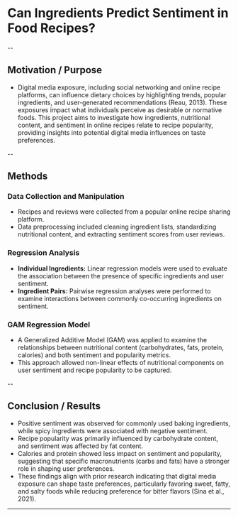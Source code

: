 # Can Ingredients Predict Sentiment in Food Recipes?

--

## Motivation / Purpose
- Digital media exposure, including social networking and online recipe platforms, can influence dietary choices by highlighting trends, popular ingredients, and user-generated recommendations (Reau, 2013). These exposures impact what individuals perceive as desirable or normative foods. This project aims to investigate how ingredients, nutritional content, and sentiment in online recipes relate to recipe popularity, providing insights into potential digital media influences on taste preferences.

--

## Methods

### Data Collection and Manipulation
- Recipes and reviews were collected from a popular online recipe sharing platform.  
- Data preprocessing included cleaning ingredient lists, standardizing nutritional content, and extracting sentiment scores from user reviews.

### Regression Analysis
- **Individual Ingredients:** Linear regression models were used to evaluate the association between the presence of specific ingredients and user sentiment.  
- **Ingredient Pairs:** Pairwise regression analyses were performed to examine interactions between commonly co-occurring ingredients on sentiment.

### GAM Regression Model
- A Generalized Additive Model (GAM) was applied to examine the relationships between nutritional content (carbohydrates, fats, protein, calories) and both sentiment and popularity metrics.  
- This approach allowed non-linear effects of nutritional components on user sentiment and recipe popularity to be captured.
  
--

## Conclusion / Results
- Positive sentiment was observed for commonly used baking ingredients, while spicy ingredients were associated with negative sentiment.  
- Recipe popularity was primarily influenced by carbohydrate content, and sentiment was affected by fat content.  
- Calories and protein showed less impact on sentiment and popularity, suggesting that specific macronutrients (carbs and fats) have a stronger role in shaping user preferences.  
- These findings align with prior research indicating that digital media exposure can shape taste preferences, particularly favoring sweet, fatty, and salty foods while reducing preference for bitter flavors (Sina et al., 2021).  

---
